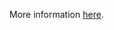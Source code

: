 More information [here](https://docs.bridgecrew.io/docs/ensure-that-the-authorization-mode-argument-is-not-set-to-alwaysallow).
